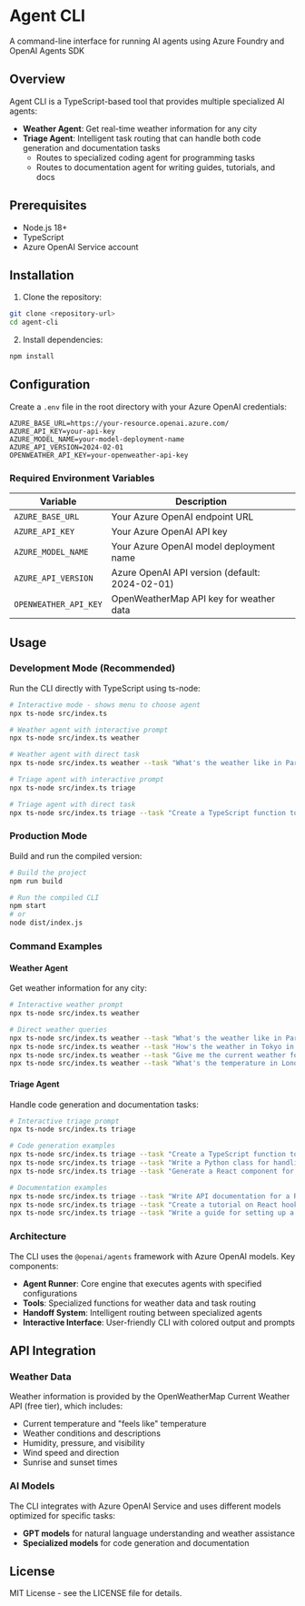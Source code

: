 # Agent CLI

A command-line interface for running AI agents using Azure Foundry and OpenAI Agents SDK

## Overview

Agent CLI is a TypeScript-based tool that provides multiple specialized AI agents:

- **Weather Agent**: Get real-time weather information for any city
- **Triage Agent**: Intelligent task routing that can handle both code generation and documentation tasks
  - Routes to specialized coding agent for programming tasks  
  - Routes to documentation agent for writing guides, tutorials, and docs

## Prerequisites

- Node.js 18+ 
- TypeScript
- Azure OpenAI Service account

## Installation

1. Clone the repository:
```bash
git clone <repository-url>
cd agent-cli
```

2. Install dependencies:
```bash
npm install
```

## Configuration

Create a `.env` file in the root directory with your Azure OpenAI credentials:

```env
AZURE_BASE_URL=https://your-resource.openai.azure.com/
AZURE_API_KEY=your-api-key
AZURE_MODEL_NAME=your-model-deployment-name
AZURE_API_VERSION=2024-02-01
OPENWEATHER_API_KEY=your-openweather-api-key
```

### Required Environment Variables

| Variable | Description |
|----------|-------------|
| `AZURE_BASE_URL` | Your Azure OpenAI endpoint URL |
| `AZURE_API_KEY` | Your Azure OpenAI API key |
| `AZURE_MODEL_NAME` | Your Azure OpenAI model deployment name |
| `AZURE_API_VERSION` | Azure OpenAI API version (default: 2024-02-01) |
| `OPENWEATHER_API_KEY` | OpenWeatherMap API key for weather data |

## Usage

### Development Mode (Recommended)

Run the CLI directly with TypeScript using ts-node:

```bash
# Interactive mode - shows menu to choose agent
npx ts-node src/index.ts

# Weather agent with interactive prompt
npx ts-node src/index.ts weather

# Weather agent with direct task
npx ts-node src/index.ts weather --task "What's the weather like in Paris?"

# Triage agent with interactive prompt  
npx ts-node src/index.ts triage

# Triage agent with direct task
npx ts-node src/index.ts triage --task "Create a TypeScript function to sort an array"
```

### Production Mode

Build and run the compiled version:

```bash
# Build the project
npm run build

# Run the compiled CLI
npm start
# or
node dist/index.js
```

### Command Examples

#### Weather Agent

Get weather information for any city:

```bash
# Interactive weather prompt
npx ts-node src/index.ts weather

# Direct weather queries
npx ts-node src/index.ts weather --task "What's the weather like in Paris?"
npx ts-node src/index.ts weather --task "How's the weather in Tokyo in Fahrenheit?"
npx ts-node src/index.ts weather --task "Give me the current weather for New York City"
npx ts-node src/index.ts weather --task "What's the temperature in London?"
```

#### Triage Agent

Handle code generation and documentation tasks:

```bash
# Interactive triage prompt
npx ts-node src/index.ts triage

# Code generation examples
npx ts-node src/index.ts triage --task "Create a TypeScript function to sort an array"
npx ts-node src/index.ts triage --task "Write a Python class for handling user authentication"
npx ts-node src/index.ts triage --task "Generate a React component for a todo list"

# Documentation examples  
npx ts-node src/index.ts triage --task "Write API documentation for a REST endpoint"
npx ts-node src/index.ts triage --task "Create a tutorial on React hooks"
npx ts-node src/index.ts triage --task "Write a guide for setting up a Node.js project"
```

### Architecture

The CLI uses the `@openai/agents` framework with Azure OpenAI models. Key components:

- **Agent Runner**: Core engine that executes agents with specified configurations
- **Tools**: Specialized functions for weather data and task routing
- **Handoff System**: Intelligent routing between specialized agents
- **Interactive Interface**: User-friendly CLI with colored output and prompts

## API Integration

### Weather Data

Weather information is provided by the OpenWeatherMap Current Weather API (free tier), which includes:

- Current temperature and "feels like" temperature
- Weather conditions and descriptions
- Humidity, pressure, and visibility
- Wind speed and direction
- Sunrise and sunset times

### AI Models

The CLI integrates with Azure OpenAI Service and uses different models optimized for specific tasks:

- **GPT models** for natural language understanding and weather assistance
- **Specialized models** for code generation and documentation

## License

MIT License - see the LICENSE file for details.
